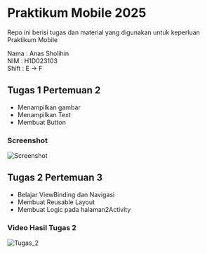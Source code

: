 # Praktikum Mobile 2025

Repo ini berisi tugas dan material yang digunakan untuk keperluan Praktikum Mobile

Nama : Anas Sholihin <br>
NIM : H1D023103 <br>
Shift : E -> F

## Tugas 1 Pertemuan 2

- Menampilkan gambar
- Menampilkan Text
- Membuat Button

### Screenshot

![Screenshot](https://github.com/anasshin/praktikum-mobile103/blob/main/docs/Tugas_1.png)

## Tugas 2 Pertemuan 3

- Belajar ViewBinding dan Navigasi
- Membuat Reusable Layout
- Membuat Logic pada halaman2Activity

### Video Hasil Tugas 2

![Tugas_2](https://github.com/anasshin/praktikum-mobile103/blob/main/docs/tugas_2.gif)
